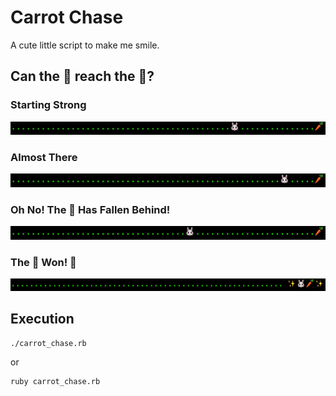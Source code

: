 # Carrot Chase

A cute little script to make me smile.

## Can the 🐰 reach the 🥕? 

### Starting Strong

![starting][one]

### Almost There

![almost there][two]

### Oh No! The 🐰 Has Fallen Behind!

![oh no][three]

### The 🐰 Won! 👑

![winner][winner]

## Execution

```sh
./carrot_chase.rb
```

or

```sh
ruby carrot_chase.rb
```

[one]: assets/one.png
[two]: assets/two.png
[three]: assets/three.png
[winner]: assets/winner.png
